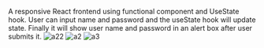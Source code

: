 A responsive React frontend using functional component and UseState hook. User can input name and password and the useState hook will update state. Finally it will show user name and password in an alert box after user submits it.
![a22](https://user-images.githubusercontent.com/11869763/125453813-bd8a78c5-5c5a-49e7-8d37-18540398eff8.PNG)
![a2](https://user-images.githubusercontent.com/11869763/125453911-cb5b8d11-ad7f-4297-8515-2866a0b83e88.PNG)
![a3](https://user-images.githubusercontent.com/11869763/125453118-79eb9855-4d74-4f3c-a52a-79600e9cf748.PNG)
